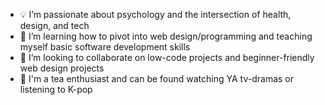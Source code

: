 - 💡 I’m passionate about psychology and the intersection of health, design, and tech
- 🌱 I’m learning how to pivot into web design/programming and teaching myself basic software development skills
- 🌾 I’m looking to collaborate on low-code projects and beginner-friendly web design projects
- 💞️ I'm a tea enthusiast and can be found watching YA tv-dramas or listening to K-pop  
  
<!---
nsok1007/nsok1007 is a ✨ special ✨ repository because its `README.md` (this file) appears on your GitHub profile.
You can click the Preview link to take a look at your changes.
--->
